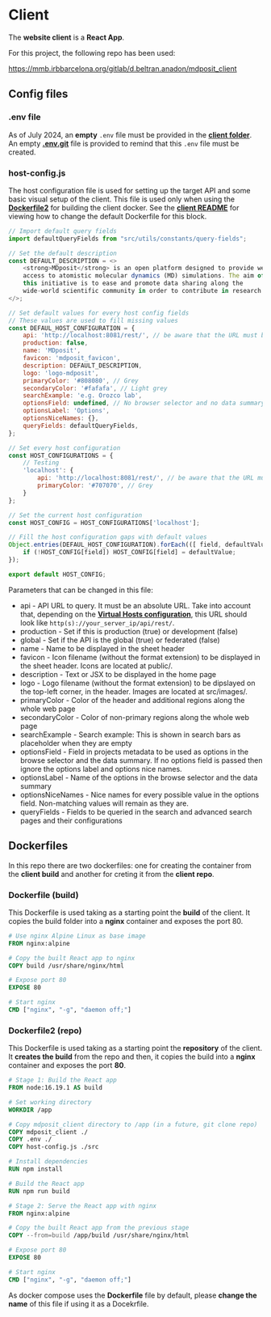 # Client

The **website client** is a **React App**.

For this project, the following repo has been used:

https://mmb.irbbarcelona.org/gitlab/d.beltran.anadon/mdposit_client

## Config files

### .env file

As of July 2024, an **empty** `.env` file must be provided in the **[client folder](../client)**. An empty **[.env.git](../client/.env.git)** file is provided to remind that this `.env` file must be created.

### host-config.js

The host configuration file is used for setting up the target API and some basic visual setup of the client. This file is used only when using the [**Dockerfile2**](../client/Dockerfile2) for building the client docker. See the [**client README**](../client) for viewing how to change the default Dockerfile for this block.


```js
// Import default query fields
import defaultQueryFields from "src/utils/constants/query-fields";

// Set the default description
const DEFAULT_DESCRIPTION = <>
    <strong>MDposit</strong> is an open platform designed to provide web
    access to atomistic molecular dynamics (MD) simulations. The aim of
    this initiative is to ease and promote data sharing along the
    wide-world scientific community in order to contribute in research.
</>;

// Set default values for every host config fields
// These values are used to fill missing values
const DEFAUL_HOST_CONFIGURATION = {
    api: 'http://localhost:8081/rest/', // be aware that the URL must be the same as the one in the server (no relative paths allowed)
    production: false,
    name: 'MDposit',
    favicon: 'mdposit_favicon',
    description: DEFAULT_DESCRIPTION,
    logo: 'logo-mdposit',
    primaryColor: '#808080', // Grey
    secondaryColor: '#fafafa', // Light grey
    searchExample: 'e.g. Orozco lab',
    optionsField: undefined, // No browser selector and no data summary pie chart by default
    optionsLabel: 'Options',
    optionsNiceNames: {},
    queryFields: defaultQueryFields,
};

// Set every host configuration
const HOST_CONFIGURATIONS = {
    // Testing
    'localhost': {
        api: 'http://localhost:8081/rest/', // be aware that the URL must be the same as the one in the server (no relative paths allowed)))
        primaryColor: '#707070', // Grey
    }
};

// Set the current host configuration
const HOST_CONFIG = HOST_CONFIGURATIONS['localhost'];

// Fill the host configuration gaps with default values
Object.entries(DEFAUL_HOST_CONFIGURATION).forEach(([ field, defaultValue ]) => {
    if (!HOST_CONFIG[field]) HOST_CONFIG[field] = defaultValue;
});

export default HOST_CONFIG;
```

Parameters that can be changed in this file:

* api - API URL to query. It must be an absolute URL. Take into account that, depending on the [**Virtual Hosts configuration**](../readme/setup.md#setting-up-virtual-hosts), this URL should look like `http(s)://your_server_ip/api/rest/`.
* production - Set if this is production (true) or development (false)
* global - Set if the API is the global (true) or federated (false)
* name - Name to be displayed in the sheet header
* favicon - Icon filename (without the format extension) to be displayed in the sheet header. Icons are located at public/.
* description - Text or JSX to be displayed in the home page
* logo - Logo filename (without the format extension) to be dipslayed on the top-left corner, in the header. Images are located at src/images/.
* primaryColor - Color of the header and additional regions along the whole web page
* secondaryColor - Color of non-primary regions along the whole web page
* searchExample - Search example: This is shown in search bars as placeholder when they are empty
* optionsField - Field in projects metadata to be used as options in the browse selector and the data summary. If no options field is passed then ignore the options label and options nice names.
* optionsLabel - Name of the options in the browse selector and the data summary
* optionsNiceNames - Nice names for every possible value in the options field. Non-matching values will remain as they are.
* queryFields - Fields to be queried in the search and advanced search pages and their configurations

## Dockerfiles

In this repo there are two dockerfiles: one for creating the container from the **client build** and another for creting it from the **client repo**.

### Dockerfile (build)

This Dockerfile is used taking as a starting point the **build** of the client. It copies the build folder into a **nginx** container and exposes the port 80.

```Dockerfile
# Use nginx Alpine Linux as base image
FROM nginx:alpine

# Copy the built React app to nginx
COPY build /usr/share/nginx/html

# Expose port 80
EXPOSE 80

# Start nginx
CMD ["nginx", "-g", "daemon off;"]
```

### Dockerfile2 (repo)

This Dockerfile is used taking as a starting point the **repository** of the client. It **creates the build** from the repo and then, it copies the build into a **nginx** container and exposes the port **80**.

```Dockerfile
# Stage 1: Build the React app
FROM node:16.19.1 AS build

# Set working directory
WORKDIR /app

# Copy mdposit_client directory to /app (in a future, git clone repo)
COPY mdposit_client ./
COPY .env ./
COPY host-config.js ./src

# Install dependencies
RUN npm install

# Build the React app
RUN npm run build

# Stage 2: Serve the React app with nginx
FROM nginx:alpine

# Copy the built React app from the previous stage
COPY --from=build /app/build /usr/share/nginx/html

# Expose port 80
EXPOSE 80

# Start nginx
CMD ["nginx", "-g", "daemon off;"]
```

As docker compose uses the **Dockerfile** file by default, please **change the name** of this file if using it as a Docekrfile.